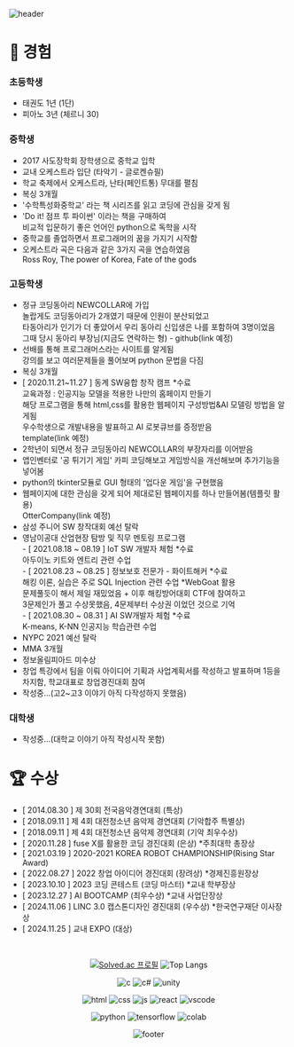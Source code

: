 <div>
  
![header](https://capsule-render.vercel.app/api?type=waving&color=0:f05650,100:553830&height=270&section=header&text=tluda's%20Github%20&fontSize=80&fontAlignY=40&desc=천재%20성장형%20올라운더%20개발자%20૮𖦹_×ა&descSize=25)

# 🦦 경험

### 초등학생
- 태권도 1년 (1단)
- 피아노 3년 (체르니  30)
### 중학생
- 2017 사도장학회 장학생으로 중학교 입학
- 교내 오케스트라 입단 (타악기 - 글로켄슈필)
- 학교 축제에서 오케스트라, 난타(페인트통) 무대를 펼침
- 복싱 3개월
- '수학특성화중학교' 라는 책 시리즈를 읽고 코딩에 관심을 갖게 됨
- 'Do it! 점프 투 파이썬' 이라는 책을 구매하여
<br>비교적 입문하기 좋은 언어인 python으로 독학을 시작
- 중학교를 졸업하면서 프로그래머의 꿈을 가지기 시작함
- 오케스트라 곡은 다음과 같은 3가지 곡을 연습하였음
<br>Ross Roy, The power of Korea, Fate of the gods 
### 고등학생
- 정규 코딩동아리 NEWCOLLAR에 가입
<br>놀랍게도 코딩동아리가 2개였기 때문에 인원이 분산되었고
<br>타동아리가 인기가 더 좋았어서 우리 동아리 신입생은 나를 포함하여 3명이었음
<br>그때 당시 동아리 부장님(지금도 연락하는 형) - github(link 예정)
- 선배를 통해 프로그래머스라는 사이트를 알게됨
<br>강의를 보고 여러문제들을 풀어보며 python 문법을 다짐
- 복싱 3개월
- [ 2020.11.21~11.27 ] 동계 SW융합 창작 캠프 *수료
<br>교육과정 : 인공지능 모델을 적용한 나만의 홈페이지 만들기
<br>해당 프로그램을 통해 html,css를 활용한 웹페이지 구성방법&AI 모델링 방법을 알게됨<br>우수학생으로 개발내용을 발표하고 AI 로봇큐브를 증정받음
<br>template(link 예정)
- 2학년이 되면서 정규 코딩동아리 NEWCOLLAR의 부장자리를 이어받음
- 앱인벤터로 '공 튀기기 게임' 카피 코딩해보고 게임방식을 개선해보며 추가기능을 넣어봄
- python의 tkinter모듈로 GUI 형태의 '업다운 게임'을 구현했음
- 웹페이지에 대한 관심을 갖게 되어 제대로된 웹페이지를 하나 만들어봄(템플릿 활용)
<br>OtterCompany(link 예정)
- 삼성 주니어 SW 창작대회 예선 탈락
- 영남이공대 산업현장 탐방 및 직무 멘토링 프로그램
<br>- [ 2021.08.18 ~ 08.19 ] IoT SW 개발자 체험 *수료
<br>아두이노 키트와 엔트리 관련 수업
<br>- [ 2021.08.23 ~ 08.25 ] 정보보호 전문가 - 화이트해커 *수료
<br>해킹 이론, 실습은 주로 SQL Injection 관련 수업 *WebGoat 활용
<br>문제풀듯이 해서 제일 재밌었음 + 이후 해킹방어대회 CTF에 참여하고
<br>3문제인가 풀고 수상못했음, 4문제부터 수상권 이었던 것으로 기억
<br>- [ 2021.08.30 ~ 08.31 ] AI SW개발자 체험 *수료
<br>K-means, K-NN 인공지능 학습관련 수업
- NYPC 2021 예선 탈락
- MMA 3개월
- 정보올림피아드 미수상
- 창업 특강에서 팀을 이뤄  아이디어 기획과 사업계획서를 작성하고 발표하며 1등을 차지함, 학교대표로 창업경진대회 참여
- 작성중...(고2~고3 이야기 아직 다작성하지 못했음)
### 대학생
- 작성중...(대학교 이야기 아직 작성시작 못함)
# 🏆 수상
- [ 2014.08.30 ] 제 30회 전국음악경연대회 (특상)
- [ 2018.09.11 ] 제 4회 대전청소년 음악제 경연대회 (기악합주 특별상)
- [ 2018.09.11 ] 제 4회 대전청소년 음악제 경연대회 (기악 최우수상)
- [ 2020.11.28 ] fuse X를 활용한 코딩 경진대회 (은상) *주최대학 총장상
- [ 2021.03.19 ] 2020-2021 KOREA ROBOT CHAMPIONSHIP(Rising Star Award) 
- [ 2022.08.27 ] 2022 창업 아이디어 경진대회 (장려상) *경제진흥원장상
- [ 2023.10.10 ] 2023 코딩 콘테스트 (코딩 마스터) *교내 학부장상
- [ 2023.12.27 ] AI BOOTCAMP (최우수상) *교내 사업단장상
- [ 2024.11.06 ] LINC 3.0 캡스톤디자인 경진대회 (우수상) *한국연구재단 이사장상
- [ 2024.11.25 ] 교내 EXPO (대상)



<br>

<div align = "center">

  [![Solved.ac
프로필](https://mazassumnida.wtf/api/v2/generate_badge?boj=danto7632)](https://solved.ac/danto7632)
![Top Langs](https://github-readme-stats.vercel.app/api/top-langs/?username=danto7632&layout=compact)

![c](https://img.shields.io/badge/C-00599C?style=for-the-badge&logo=c&logoColor=white)
![c#](https://img.shields.io/badge/C%23-239120?style=for-the-badge&logo=c-sharp&logoColor=white)
![unity](https://img.shields.io/badge/Unity-100000?style=for-the-badge&logo=unity&logoColor=white)
<br>

![html](https://img.shields.io/badge/HTML5-E34F26?style=for-the-badge&logo=html5&logoColor=white)
![css](https://img.shields.io/badge/CSS3-1572B6?style=for-the-badge&logo=css3&logoColor=white)
![js](https://img.shields.io/badge/JavaScript-F7DF1E?style=for-the-badge&logo=JavaScript&logoColor=white)
![react](https://img.shields.io/badge/React-20232A?style=for-the-badge&logo=react&logoColor=61DAFB)
![vscode](https://img.shields.io/badge/Visual_Studio_Code-0078D4?style=for-the-badge&logo=visual%20studio%20code&logoColor=white)
<br>

![python](https://img.shields.io/badge/Python-3776AB?style=for-the-badge&logo=python&logoColor=white)
![tensorflow](https://img.shields.io/badge/TensorFlow-FF6F00?style=for-the-badge&logo=tensorflow&logoColor=white)
![colab](https://img.shields.io/badge/Colab-F9AB00?style=for-the-badge&logo=googlecolab&color=525252)

![footer](https://capsule-render.vercel.app/api?type=waving&&color=0:553830,100:f05650&height=130&section=footer&fontSize=90)
</div>

<!--[![Readme Card](https://github-readme-stats.vercel.app/api/pin/?username=danto7632&theme=solarized-light&repo=github-readme-stat)](https://github.com/anuraghazra/github-readme-stats)--!>


<!--
**Danto7632/Danto7632** is a ✨ _special_ ✨ repository because its `README.md` (this file) appears on your GitHub profile.
//
Here are some ideas to get you started:

- 🔭 I’m currently working on ...
- 🌱 I’m currently learning ...
- 👯 I’m looking to collaborate on ...
- 🤔 I’m looking for help with ...
- 💬 Ask me about ...
- 📫 How to reach me: ...
- 😄 Pronouns: ...
- ⚡ Fun fact: ...
-->
